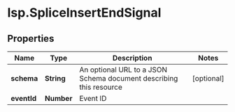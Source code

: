 # Isp.SpliceInsertEndSignal

## Properties

Name | Type | Description | Notes
------------ | ------------- | ------------- | -------------
**schema** | **String** | An optional URL to a JSON Schema document describing this resource | [optional] 
**eventId** | **Number** | Event ID | 


